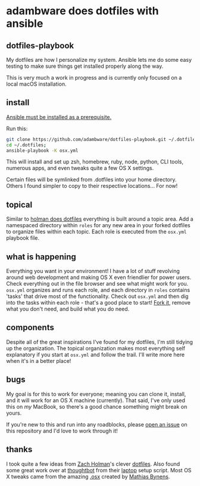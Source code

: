 # adambware does dotfiles with ansible
## dotfiles-playbook
My dotfiles are how I personalize my system. Ansible lets me do some easy testing to make sure things get installed properly along the way.

This is very much a work in progress and is currently only focused on a local macOS installation.

## install

[Ansible must be installed as a prerequisite.](https://docs.ansible.com/ansible/latest/installation_guide/intro_installation.html)

Run this:

```sh
git clone https://github.com/adambware/dotfiles-playbook.git ~/.dotfiles;
cd ~/.dotfiles;
ansible-playbook -K osx.yml
```

This will install and set up zsh, homebrew, ruby, node, python, CLI tools, numerous apps, and even tweaks quite a few OS X settings.

Certain files will be symlinked from .dotfiles into your home directory. Others I found simpler to copy to their respective locations... For now!

## topical

Similar to [holman does dotfiles](https://github.com/holman/dotfiles) everything is built around a topic area. Add a namespaced directory within `roles` for any new area in your forked dotfiles to organize files within each topic. Each role is executed from the `osx.yml` playbook file.

## what is happening

Everything you want in your environment! I have a lot of stuff revolving around web development and making OS X even friendlier for power users. Check everything out in the file browser and see what might work for you. `osx.yml` organizes and runs each role, and each directory in `roles` contains 'tasks' that drive most of the functionality. Check out `osx.yml` and then dig into the tasks within each role - that's a good place to start!
[Fork it](https://github.com/adambware/dotfiles-playbook/fork), remove what you don't need, and build what you do need.

## components

Despite all of the great inspirations I've found for my dotfiles, I'm still tidying up the organization. The topical organization makes most everything self explanatory if you start at `osx.yml` and follow the trail. I'll write more here when it's in a better place!

## bugs

My goal is for this to work for everyone; meaning you can clone it, install, and it will work for an OS X machine (currently). That said, I've only used this on *my* MacBook, so there's a good chance something might break on yours.

If you're new to this and run into any roadblocks, please [open an issue](https://github.com/adambware/dotfiles-playbook/issues) on this repository and I'd love to work through it!

## thanks
I took quite a few ideas from [Zach Holman](https://github.com/holman)'s clever [dotfiles](https://github.com/holman/dotfiles). 
Also found some great work over at [thoughtbot](https://github.com/thoughtbot/) from their [laptop](https://github.com/thoughtbot/laptop) setup script. 
Most OS X tweaks came from the amazing [.osx](https://github.com/mathiasbynens/dotfiles/blob/master/.osx) created by [Mathias Bynens](https://github.com/mathiasbynens).
